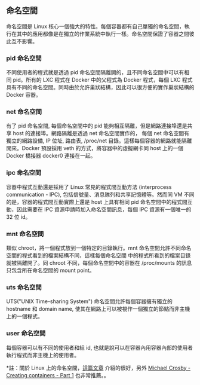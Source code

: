 ## 命名空間
命名空間是 Linux 核心一個強大的特性。每個容器都有自己單獨的命名空間，執行在其中的應用都像是在獨立的作業系統中執行一樣。命名空間保證了容器之間彼此互不影響。

### pid 命名空間
不同使用者的程式就是透過 pid 命名空間隔離開的，且不同命名空間中可以有相同 pid。所有的 LXC 程式在 Docker 中的父程式為 Docker 程式，每個 LXC 程式具有不同的命名空間。同時由於允許巢狀結構，因此可以很方便的實作巢狀結構的 Docker 容器。

### net 命名空間
有了 pid 命名空間, 每個命名空間中的 pid 能夠相互隔離，但是網路連接埠還是共享 host 的連接埠。網路隔離是透過 net 命名空間實作的， 每個 net 命名空間有獨立的網路設備, IP 位址, 路由表, /proc/net 目錄。這樣每個容器的網路就能隔離開來。Docker 預設採用 veth 的方式，將容器中的虛擬網卡同 host 上的一個 Docker 橋接器 docker0 連接在一起。

### ipc 命名空間
容器中程式互動還是採用了 Linux 常見的程式間互動方法 (interprocess communication - IPC), 包括信號量、消息隊列和共享記憶體等。然而同 VM 不同的是，容器的程式間互動實際上還是 host 上具有相同 pid 命名空間中的程式間互動，因此需要在 IPC 資源申請時加入命名空間訊息，每個 IPC 資源有一個唯一的 32 位 id。

### mnt 命名空間
類似 chroot，將一個程式放到一個特定的目錄執行。mnt 命名空間允許不同命名空間的程式看到的檔案結構不同，這樣每個命名空間 中的程式所看到的檔案目錄就被隔離開了。同 chroot 不同，每個命名空間中的容器在 /proc/mounts 的訊息只包含所在命名空間的 mount point。

### uts 命名空間
UTS("UNIX Time-sharing System") 命名空間允許每個容器擁有獨立的 hostname 和 domain name, 使其在網路上可以被視作一個獨立的節點而非主機上的一個程式。

### user 命名空間
每個容器可以有不同的使用者和組 id, 也就是說可以在容器內用容器內部的使用者執行程式而非主機上的使用者。

*註：關於 Linux 上的命名空間，[這篇文章](http://blog.scottlowe.org/2013/09/04/introducing-linux-network-namespaces/) 介紹的很好，另外 [Michael Crosby - Creating containers - Part 1](http://crosbymichael.com/creating-containers-part-1.html) 也非常推薦。。
